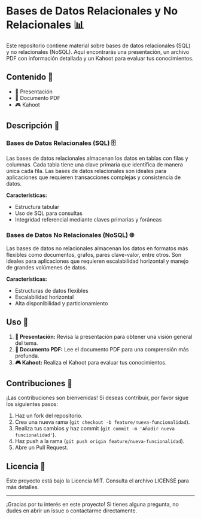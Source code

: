 # Bases de Datos Relacionales y No Relacionales 📊

Este repositorio contiene material sobre bases de datos relacionales (SQL) y no relacionales (NoSQL). 
Aquí encontrarás una presentación, un archivo PDF con información detallada y un Kahoot para evaluar tus conocimientos.

## Contenido 📂

- 📑 Presentación
- 📄 Documento PDF
- 🎮 Kahoot

## Descripción 📝

### Bases de Datos Relacionales (SQL) 🗄️

Las bases de datos relacionales almacenan los datos en tablas con filas y columnas. Cada tabla tiene una clave primaria que identifica de manera única cada fila. 
Las bases de datos relacionales son ideales para aplicaciones que requieren transacciones complejas y consistencia de datos.

**Características:**
- Estructura tabular
- Uso de SQL para consultas
- Integridad referencial mediante claves primarias y foráneas

### Bases de Datos No Relacionales (NoSQL) 🌐

Las bases de datos no relacionales almacenan los datos en formatos más flexibles como documentos, grafos, pares clave-valor, entre otros. 
Son ideales para aplicaciones que requieren escalabilidad horizontal y manejo de grandes volúmenes de datos.

**Características:**
- Estructuras de datos flexibles
- Escalabilidad horizontal
- Alta disponibilidad y particionamiento

## Uso 🚀

1. **📑 Presentación:** Revisa la presentación para obtener una visión general del tema.
2. **📄 Documento PDF:** Lee el documento PDF para una comprensión más profunda.
3. **🎮 Kahoot:** Realiza el Kahoot para evaluar tus conocimientos.

## Contribuciones 🤝

¡Las contribuciones son bienvenidas! Si deseas contribuir, por favor sigue los siguientes pasos:

1. Haz un fork del repositorio.
2. Crea una nueva rama (`git checkout -b feature/nueva-funcionalidad`).
3. Realiza tus cambios y haz commit (`git commit -m 'Añadir nueva funcionalidad'`).
4. Haz push a la rama (`git push origin feature/nueva-funcionalidad`).
5. Abre un Pull Request.

## Licencia 📜

Este proyecto está bajo la Licencia MIT. Consulta el archivo LICENSE para más detalles.

---

¡Gracias por tu interés en este proyecto! Si tienes alguna pregunta, no dudes en abrir un issue o contactarme directamente.
